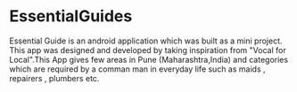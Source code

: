 # EssentialGuides
Essential Guide is an android application which was built as a mini project. This app was designed and developed by taking inspiration from "Vocal for Local".This App gives few areas in Pune (Maharashtra,India) and categories which are required by a comman man in everyday life such as maids , repairers , plumbers etc. 
